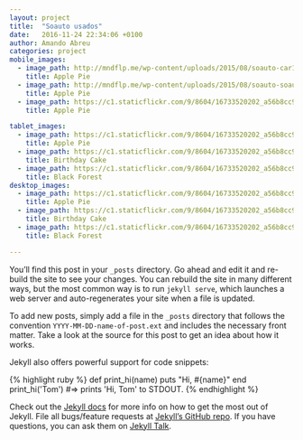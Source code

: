 ```yaml
---
layout: project
title:  "Soauto usados"
date:   2016-11-24 22:34:06 +0100
author: Amando Abreu
categories: project
mobile_images:
  - image_path: http://mndflp.me/wp-content/uploads/2015/08/soauto-car1.jpg
    title: Apple Pie
  - image_path: http://mndflp.me/wp-content/uploads/2015/08/soauto-soauto1.jpg
    title: Apple Pie
  - image_path: https://c1.staticflickr.com/9/8604/16733520202_a56b8cc967_h.jpg
    title: Apple Pie

tablet_images:
  - image_path: https://c1.staticflickr.com/9/8604/16733520202_a56b8cc967_h.jpg
    title: Apple Pie
  - image_path: https://c1.staticflickr.com/9/8604/16733520202_a56b8cc967_h.jpg
    title: Birthday Cake
  - image_path: https://c1.staticflickr.com/9/8604/16733520202_a56b8cc967_h.jpg
    title: Black Forest
desktop_images:
  - image_path: https://c1.staticflickr.com/9/8604/16733520202_a56b8cc967_h.jpg
    title: Apple Pie
  - image_path: https://c1.staticflickr.com/9/8604/16733520202_a56b8cc967_h.jpg
    title: Birthday Cake
  - image_path: https://c1.staticflickr.com/9/8604/16733520202_a56b8cc967_h.jpg
    title: Black Forest

---
```

You’ll find this post in your `_posts` directory. Go ahead and edit it and re-build the site to see your changes. You can rebuild the site in many different ways, but the most common way is to run `jekyll serve`, which launches a web server and auto-regenerates your site when a file is updated.

To add new posts, simply add a file in the `_posts` directory that follows the convention `YYYY-MM-DD-name-of-post.ext` and includes the necessary front matter. Take a look at the source for this post to get an idea about how it works.

Jekyll also offers powerful support for code snippets:

{% highlight ruby %}
def print_hi(name)
  puts "Hi, #{name}"
end
print_hi('Tom')
#=> prints 'Hi, Tom' to STDOUT.
{% endhighlight %}

Check out the [Jekyll docs][jekyll-docs] for more info on how to get the most out of Jekyll. File all bugs/feature requests at [Jekyll’s GitHub repo][jekyll-gh]. If you have questions, you can ask them on [Jekyll Talk][jekyll-talk].

[jekyll-docs]: http://jekyllrb.com/docs/home
[jekyll-gh]:   https://github.com/jekyll/jekyll
[jekyll-talk]: https://talk.jekyllrb.com/
